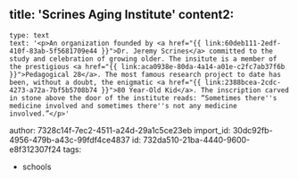 title: 'Scrines Aging Institute'
content2:
  -
    type: text
    text: '<p>An organization founded by <a href="{{ link:60deb111-2edf-410f-83ab-5f5681709e44 }}">Dr. Jeremy Scrines</a> committed to the study and celebration of growing older. The insitute is a member of the prestigious <a href="{{ link:aca0938e-80da-4a14-a01e-c2fc7ab37f6b }}">Pedagogical 28</a>. The most famous research project to date has been, without a doubt, the enigmatic <a href="{{ link:2388bcea-2cdc-4273-a72a-7bf5b5708b74 }}">80 Year-Old Kid</a>. The inscription carved in stone above the door of the institute reads: “Sometimes there''s medicine involved and sometimes there''s not any medicine involved.”</p>'
author: 7328c14f-7ec2-4511-a24d-29a1c5ce23eb
import_id: 30dc92fb-4956-479b-a43c-99fdf4ce4837
id: 732da510-21ba-4440-9600-e8f312307f24
tags:
  - schools
